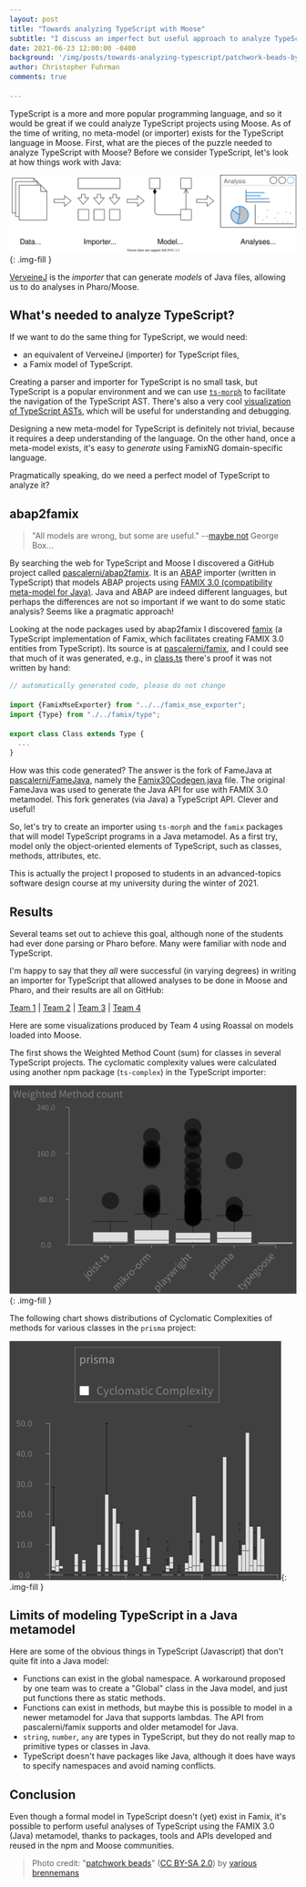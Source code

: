 ```yaml
---
layout: post
title: "Towards analyzing TypeScript with Moose"
subtitle: "I discuss an imperfect but useful approach to analyze TypeScript projects using existing elements."
date: 2021-06-23 12:00:00 -0400
background: '/img/posts/towards-analyzing-typescript/patchwork-beads-by-various-brennemans.jpg'
author: Christopher Fuhrman
comments: true

---
```


TypeScript is a more and more popular programming language, and so it would be great if we could analyze TypeScript projects using Moose.
As of the time of writing, no meta-model (or importer) exists for the TypeScript language in Moose.
First, what are the pieces of the puzzle needed to analyze TypeScript with Moose?
Before we consider TypeScript, let's look at how things work with Java:

![Elements of analyzing a Java project](/img/posts/towards-analyzing-typescript/puzzle.drawio.svg){: .img-fill }

[VerveineJ](https://github.com/moosetechnology/VerveineJ) is the *importer* that can generate *models* of Java files, allowing us to do analyses in Pharo/Moose.

## What's needed to analyze TypeScript?

If we want to do the same thing for TypeScript, we would need:

- an equivalent of VerveineJ (importer) for TypeScript files,
- a Famix model of TypeScript.
 
Creating a parser and importer for TypeScript is no small task, but TypeScript is a popular environment and we can use [`ts-morph`](https://ts-morph.com/) to facilitate the navigation of the TypeScript AST.
There's also a very cool [visualization of TypeScript ASTs](https://ts-ast-viewer.com/#), which will be useful for understanding and debugging.

Designing a new meta-model for TypeScript is definitely not trivial, because it requires a deep understanding of the language.
On the other hand, once a meta-model exists, it's easy to *generate* using FamixNG domain-specific language.

Pragmatically speaking, do we need a perfect model of TypeScript to analyze it?

## abap2famix

> "All models are wrong, but some are useful." --[maybe not](https://en.wikipedia.org/wiki/All_models_are_wrong) George Box...

By searching the web for TypeScript and Moose I discovered a GitHub project called [pascalerni/abap2famix](https://github.com/pascalerni/abap2famix). 
It is an [ABAP](https://en.wikipedia.org/wiki/ABAP) importer (written in TypeScript) that models ABAP projects using [FAMIX 3.0 (compatibility meta-model for Java)](https://www.researchgate.net/publication/265428652_MSE_and_FAMIX_30_an_Interexchange_Format_and_Source_Code_Model_Family).
Java and ABAP are indeed different languages, but perhaps the differences are not so important if we want to do some static analysis?
Seems like a pragmatic approach!

Looking at the node packages used by abap2famix I discovered [famix](https://www.npmjs.com/package/famix) (a TypeScript implementation of Famix, which facilitates creating FAMIX 3.0 entities from TypeScript).
Its source is at [pascalerni/famix](https://github.com/pascalerni/famix), and I could see that much of it was generated, e.g., in [class.ts](https://github.com/pascalerni/famix/blob/d68d11cbbc3f8423dcd1acd46da602ea13e2b1f4/src/model/famix/class.ts#L1) there's proof it was not written by hand:

```typescript
// automatically generated code, please do not change

import {FamixMseExporter} from "../../famix_mse_exporter";
import {Type} from "./../famix/type";

export class Class extends Type {
  ...
}
```

How was this code generated? The answer is the fork of FameJava at [pascalerni/FameJava](https://github.com/pascalerni/FameJava), namely the [Famix30Codegen.java](https://github.com/pascalerni/FameJava/blob/master/test/ch/akuhn/fame/codegen/target/Famix30Codegen.java) file.
The original FameJava was used to generate the Java API for use with FAMIX 3.0 metamodel.
This fork generates (via Java) a TypeScript API.
Clever and useful!

So, let's try to create an importer using `ts-morph` and the `famix` packages that will model TypeScript programs in a Java metamodel.
As a first try, model only the object-oriented elements of TypeScript, such as classes, methods, attributes, etc.

This is actually the project I proposed to students in an advanced-topics software design course at my university during the winter of 2021. 

## Results

Several teams set out to achieve this goal, although none of the students had ever done parsing or Pharo before.
Many were familiar with node and TypeScript.

I'm happy to say that they *all* were successful (in varying degrees) in writing an importer for TypeScript that allowed analyses to be done in Moose and Pharo, and their results are all on GitHub:

[Team 1](https://github.com/Start2Run/TypeScript2Famix) \| [Team 2](https://github.com/Imonor/ProjetFamix) \| [Team 3](https://github.com/xamrol/prj-mgl843) \| [Team 4](https://github.com/km229/mseTsGenerator)


Here are some visualizations produced by Team 4 using Roassal on models loaded into Moose.

The first shows the Weighted Method Count (sum) for classes in several TypeScript projects. The cyclomatic complexity values were calculated using another npm package (`ts-complex`) in the TypeScript importer:

![WMC for various typescript projects](/img/posts/towards-analyzing-typescript/WMC_typescript_projects_team04.png){: .img-fill }

The following chart shows distributions of Cyclomatic Complexities of methods for various classes in the `prisma` project:

![CC for prisma project in typescript](/img/posts/towards-analyzing-typescript/CC_prisma_team04.png){: .img-fill }

## Limits of modeling TypeScript in a Java metamodel

Here are some of the obvious things in TypeScript (Javascript) that don't quite fit into a Java model:

- Functions can exist in the global namespace. A workaround proposed by one team was to create a "Global" class in the Java model, and just put functions there as static methods.
- Functions can exist in methods, but maybe this is possible to model in a newer metamodel for Java that supports lambdas. The API from pascalerni/famix supports and older metamodel for Java.
- `string`, `number`, `any` are types in TypeScript, but they do not really map to primitive types or classes in Java. 
- TypeScript doesn't have packages like Java, although it does have ways to specify namespaces and avoid naming conflicts.

## Conclusion

Even though a formal model in TypeScript doesn't (yet) exist in Famix, it's possible to perform useful analyses of TypeScript using the FAMIX 3.0 (Java) metamodel, thanks to packages, tools and APIs developed and reused in the npm and Moose communities. 

> Photo credit: "[patchwork beads](https://www.flickr.com/photos/brenneman/6062001126/)" ([CC BY-SA 2.0](https://creativecommons.org/licenses/by-sa/2.0/)) by [various brennemans](https://www.flickr.com/people/brenneman/)
